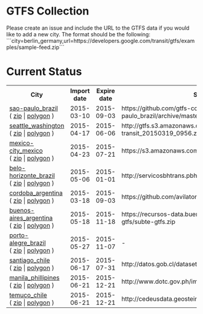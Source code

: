 <h1>GTFS Collection</h1>
                <p>Please create an issue and include the URL to the GTFS data if you would like to add a new city. The format should be the following: <br>```city=berlin_germany,url=https://developers.google.com/transit/gtfs/examples/sample-feed.zip```<p/>
            <h1>Current Status</h1>
            <table>
                <tr>
                    <th>City</th>
                    <th>Import date</th>
                    <th>Expire date</th>
                    <th>Source URL</th>
                </tr>
                <tr>
                    <td>
                        <a href='https://github.com/gtfs-collection/sao-paulo_brazil'>sao-paulo_brazil</a><br>(
                        <a href='https://github.com/gtfs-collection/sao-paulo_brazil/archive/master.zip'>zip</a> |
                        <a href='https://github.com/gtfs-collection/overview/blob/master/polygons/sao-paulo_brazil.geojson'>polygon</a> )
                        </td>
                    <td>2015-03-10</td>
                    <td>2015-09-03</td>
                    <td>https://github.com/gtfs-collection/sao-paulo_brazil/archive/master.zip</td>
                <tr/>
                <tr>
                    <td>
                        <a href='https://github.com/gtfs-collection/seattle_washington'>seattle_washington</a><br>(
                        <a href='https://github.com/gtfs-collection/seattle_washington/archive/master.zip'>zip</a> |
                        <a href='https://github.com/gtfs-collection/overview/blob/master/polygons/seattle_washington.geojson'>polygon</a> )
                        </td>
                    <td>2015-04-17</td>
                    <td>2015-06-06</td>
                    <td>http://gtfs.s3.amazonaws.com/sound-transit_20150319_0956.zip</td>
                <tr/>
                <tr>
                    <td>
                        <a href='https://github.com/gtfs-collection/mexico-city_mexico'>mexico-city_mexico</a><br>(
                        <a href='https://github.com/gtfs-collection/mexico-city_mexico/archive/master.zip'>zip</a> |
                        <a href='https://github.com/gtfs-collection/overview/blob/master/polygons/mexico-city_mexico.geojson'>polygon</a> )
                        </td>
                    <td>2015-04-23</td>
                    <td>2015-07-21</td>
                    <td>https://s3.amazonaws.com/setravi/df_gtfs.zip</td>
                <tr/>
                <tr>
                    <td>
                        <a href='https://github.com/gtfs-collection/belo-horizonte_brazil'>belo-horizonte_brazil</a><br>(
                        <a href='https://github.com/gtfs-collection/belo-horizonte_brazil/archive/master.zip'>zip</a> |
                        <a href='https://github.com/gtfs-collection/overview/blob/master/polygons/belo-horizonte_brazil.geojson'>polygon</a> )
                        </td>
                    <td>2015-05-06</td>
                    <td>2015-01-01</td>
                    <td>http://servicosbhtrans.pbh.gov.br/transitfiles/gtfs_bhtransit.zip</td>
                <tr/>
                <tr>
                    <td>
                        <a href='https://github.com/gtfs-collection/cordoba_argentina'>cordoba_argentina</a><br>(
                        <a href='https://github.com/gtfs-collection/cordoba_argentina/archive/master.zip'>zip</a> |
                        <a href='https://github.com/gtfs-collection/overview/blob/master/polygons/cordoba_argentina.geojson'>polygon</a> )
                        </td>
                    <td>2015-03-18</td>
                    <td>2015-09-03</td>
                    <td>https://github.com/avilaton/gtfscba-data</td>
                <tr/>
                <tr>
                    <td>
                        <a href='https://github.com/gtfs-collection/buenos-aires_argentina'>buenos-aires_argentina</a><br>(
                        <a href='https://github.com/gtfs-collection/buenos-aires_argentina/archive/master.zip'>zip</a> |
                        <a href='https://github.com/gtfs-collection/overview/blob/master/polygons/buenos-aires_argentina.geojson'>polygon</a> )
                        </td>
                    <td>2015-05-18</td>
                    <td>2015-11-18</td>
                    <td>https://recursos-data.buenosaires.gob.ar/ckan2/subte-gtfs/subte-gtfs.zip</td>
                <tr/>
                <tr>
                    <td>
                        <a href='https://github.com/gtfs-collection/porto-alegre_brazil'>porto-alegre_brazil</a><br>(
                        <a href='https://github.com/gtfs-collection/porto-alegre_brazil/archive/master.zip'>zip</a> |
                        <a href='https://github.com/gtfs-collection/overview/blob/master/polygons/porto-alegre_brazil.geojson'>polygon</a> )
                        </td>
                    <td>2015-05-27</td>
                    <td>2015-11-07</td>
                    <td>-</td>
                <tr/>
                <tr>
                    <td>
                        <a href='https://github.com/gtfs-collection/santiago_chile'>santiago_chile</a><br>(
                        <a href='https://github.com/gtfs-collection/santiago_chile/archive/master.zip'>zip</a> |
                        <a href='https://github.com/gtfs-collection/overview/blob/master/polygons/santiago_chile.geojson'>polygon</a> )
                        </td>
                    <td>2015-06-17</td>
                    <td>2015-07-31</td>
                    <td>http://datos.gob.cl/datasets/ver/1587</td>
                <tr/>
                <tr>
                    <td>
                        <a href='https://github.com/gtfs-collection/manila_phillipines'>manila_phillipines</a><br>(
                        <a href='https://github.com/gtfs-collection/manila_phillipines/archive/master.zip'>zip</a> |
                        <a href='https://github.com/gtfs-collection/overview/blob/master/polygons/manila_phillipines.geojson'>polygon</a> )
                        </td>
                    <td>2015-06-21</td>
                    <td>2015-12-21</td>
                    <td>http://www.dotc.gov.ph/images/Open_Data/gtfs_884416.zip</td>
                <tr/>
                <tr>
                    <td>
                        <a href='https://github.com/gtfs-collection/temuco_chile'>temuco_chile</a><br>(
                        <a href='https://github.com/gtfs-collection/temuco_chile/archive/master.zip'>zip</a> |
                        <a href='https://github.com/gtfs-collection/overview/blob/master/polygons/temuco_chile.geojson'>polygon</a> )
                        </td>
                    <td>2015-06-21</td>
                    <td>2015-12-21</td>
                    <td>http://cedeusdata.geosteiniger.cl/documents/150/download</td>
                <tr/></table>
